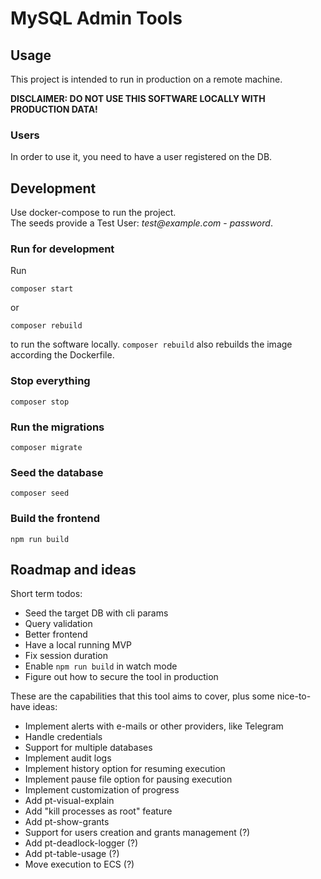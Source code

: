 # MySQL Admin Tools

## Usage
This project is intended to run in production on a remote machine.

**DISCLAIMER: DO NOT USE THIS SOFTWARE LOCALLY WITH PRODUCTION DATA!**

### Users
In order to use it, you need to have a user registered on the DB.

## Development
Use docker-compose to run the project. \
The seeds provide a Test User: _test@example.com_ - _password_.

### Run for development
Run
```
composer start
```
or
```
composer rebuild
```
to run the software locally.
`composer rebuild` also rebuilds the image according the Dockerfile.

### Stop everything
```
composer stop
```

### Run the migrations
```
composer migrate
```

### Seed the database
```
composer seed
```

### Build the frontend
```
npm run build
```

## Roadmap and ideas
Short term todos:
- Seed the target DB with cli params
- Query validation
- Better frontend
- Have a local running MVP
- Fix session duration
- Enable `npm run build` in watch mode
- Figure out how to secure the tool in production

These are the capabilities that this tool aims to cover, plus some nice-to-have ideas:
- Implement alerts with e-mails or other providers, like Telegram
- Handle credentials
- Support for multiple databases
- Implement audit logs
- Implement history option for resuming execution
- Implement pause file option for pausing execution
- Implement customization of progress
- Add pt-visual-explain
- Add "kill processes as root" feature
- Add pt-show-grants
- Support for users creation and grants management (?)
- Add pt-deadlock-logger (?)
- Add pt-table-usage (?)
- Move execution to ECS (?)
